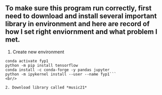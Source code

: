 ## To make sure this program run correctly, first need to download and install several important library in environment and here are record of how I set right enviornment and what problem I met.

1. Create new environment<br/>
```conda create --name fyp1 python=3.11
conda activate fyp1
python -m pip install tensorflow
conda install -c conda-forge -y pandas jupyter
python -m ipykernel install --user --name fyp1```
<br/>

2. Download library called *music21*
